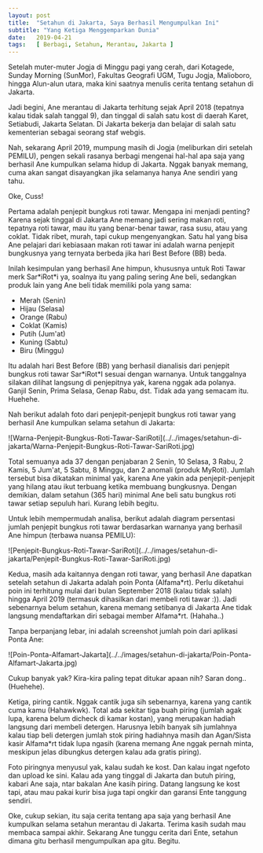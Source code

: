 ```yaml
---
layout: post
title:  "Setahun di Jakarta, Saya Berhasil Mengumpulkan Ini"
subtitle: "Yang Ketiga Menggemparkan Dunia"
date:   2019-04-21
tags:   [ Berbagi, Setahun, Merantau, Jakarta ]
---
```

<p class="intro"><span class="dropcap">S</span>etelah muter-muter Jogja di Minggu pagi yang cerah, dari Kotagede, Sunday Morning (SunMor), Fakultas Geografi UGM, Tugu Jogja, Malioboro, hingga Alun-alun utara, maka kini saatnya menulis cerita tentang setahun di Jakarta.
</p>
<p>
Jadi begini, Ane merantau di Jakarta terhitung sejak April 2018 (tepatnya kalau tidak salah tanggal 9), dan tinggal di salah satu kost di daerah Karet, Setiabudi, Jakarta Selatan. Di Jakarta bekerja dan belajar di salah satu kementerian sebagai seorang staf webgis.
</p>
<p>
Nah, sekarang April 2019, mumpung masih di Jogja (meliburkan diri setelah PEMILU), pengen sekali rasanya berbagi mengenai hal-hal apa saja yang berhasil Ane kumpulkan selama hidup di Jakarta. Nggak banyak memang, cuma akan sangat disayangkan jika selamanya hanya Ane sendiri yang tahu.
</p>
<p>
Oke, Cuss!
</p>
<p>
Pertama adalah penjepit bungkus roti tawar. Mengapa ini menjadi penting? Karena sejak tinggal di Jakarta Ane memang jadi sering makan roti, tepatnya roti tawar, mau itu yang benar-benar tawar, rasa susu, atau yang coklat. Tidak ribet, murah, tapi cukup mengenyangkan. Satu hal yang bisa Ane pelajari dari kebiasaan makan roti tawar ini adalah warna penjepit bungkusnya yang ternyata berbeda jika hari Best Before (BB) beda.
</p>
<p>
Inilah kesimpulan yang berhasil Ane himpun, khususnya untuk Roti Tawar merk Sar*iRot*i ya, soalnya itu yang paling sering Ane beli, sedangkan produk lain yang Ane beli tidak memiliki pola yang sama:
</p>
<ul>
<li>Merah (Senin)</li>
<li>Hijau (Selasa)</li>
<li>Orange (Rabu)</li>
<li>Coklat (Kamis)</li>
<li>Putih (Jum'at)</li>
<li>Kuning (Sabtu)</li>
<li>Biru (Minggu)</li>
</ul>
<p>
Itu adalah hari Best Before (BB) yang berhasil dianalisis dari penjepit bungkus roti tawar Sar*iRot*I sesuai dengan warnanya. Untuk tanggalnya silakan dilihat langsung di penjepitnya yak, karena nggak ada polanya. Ganjil Senin, Prima Selasa, Genap Rabu, dst. Tidak ada yang semacam itu. Huehehe.
</p>
<p>
Nah berikut adalah foto dari penjepit-penjepit bungkus roti tawar yang berhasil Ane kumpulkan selama setahun di Jakarta:
</p>
![Warna-Penjepit-Bungkus-Roti-Tawar-SariRoti](../../images/setahun-di-jakarta/Warna-Penjepit-Bungkus-Roti-Tawar-SariRoti.jpg)
<p>
Total semuanya ada 37 dengan penjabaran 2 Senin, 10 Selasa, 3 Rabu, 2 Kamis, 5 Jum'at, 5 Sabtu, 8 Minggu, dan 2 anomali (produk MyRoti). Jumlah tersebut bisa dikatakan minimal yak, karena Ane yakin ada penjepit-penjepit yang hilang atau ikut terbuang ketika membuang bungkusnya. Dengan demikian, dalam setahun (365 hari) minimal Ane beli satu bungkus roti tawar setiap sepuluh hari. Kurang lebih begitu.
</p>
<p>
Untuk lebih mempermudah analisa, berikut adalah diagram persentasi jumlah penjepit bungkus roti tawar berdasarkan warnanya yang berhasil Ane himpun (terbawa nuansa PEMILU):
</p>
![Penjepit-Bungkus-Roti-Tawar-SariRoti](../../images/setahun-di-jakarta/Penjepit-Bungkus-Roti-Tawar-SariRoti.jpg)
<p>
Kedua, masih ada kaitannya dengan roti tawar, yang berhasil Ane dapatkan setelah setahun di Jakarta adalah poin Ponta (Alfama*rt). Perlu diketahui poin ini terhitung mulai dari bulan September 2018 (kalau tidak salah) hingga April 2019 (termasuk dihasilkan dari membeli roti tawar :)). Jadi sebenarnya belum setahun, karena memang setibanya di Jakarta Ane tidak langsung mendaftarkan diri sebagai member Alfama*rt. (Hahaha..)
</p>
<p>
Tanpa berpanjang lebar, ini adalah screenshot jumlah poin dari aplikasi Ponta Ane:
</p>
![Poin-Ponta-Alfamart-Jakarta](../../images/setahun-di-jakarta/Poin-Ponta-Alfamart-Jakarta.jpg)
<p>
Cukup banyak yak? Kira-kira paling tepat ditukar apaan nih? Saran dong.. (Huehehe).
</p>
<p>
Ketiga, piring cantik. Nggak cantik juga sih sebenarnya, karena yang cantik cuma kamu (Hahawkwk). Total ada sekitar tiga buah piring (jumlah agak lupa, karena belum dicheck di kamar kostan), yang merupakan hadiah langsung dari membeli detergen. Harusnya lebih banyak sih jumlahnya kalau tiap beli detergen jumlah stok piring hadiahnya masih dan Agan/Sista kasir Alfama*rt tidak lupa ngasih (karena memang Ane nggak pernah minta, meskipun jelas dibungkus detergen kalau ada gratis piring).
</p>
<p>
Foto piringnya menyusul yak, kalau sudah ke kost. Dan kalau ingat ngefoto dan upload ke sini.
Kalau ada yang tinggal di Jakarta dan butuh piring, kabari Ane saja, ntar bakalan Ane kasih piring. Datang langsung ke kost tapi, atau mau pakai kurir bisa juga tapi ongkir dan garansi Ente tanggung sendiri.
</p>
<p>
Oke, cukup sekian, itu saja cerita tentang apa saja yang berhasil Ane kumpulkan selama setahun merantau di Jakarta. Terima kasih sudah mau membaca sampai akhir. Sekarang Ane tunggu cerita dari Ente, setahun dimana gitu berhasil mengumpulkan apa gitu. Begitu.
</p>
